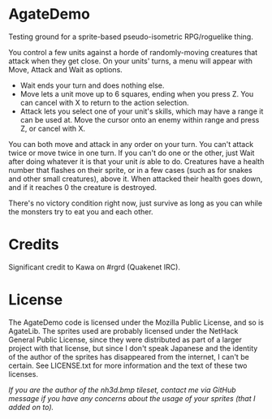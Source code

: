 ﻿AgateDemo
===========

Testing ground for a sprite-based pseudo-isometric RPG/roguelike thing.

You control a few units against a horde of randomly-moving creatures that attack when they get close.
On your units' turns, a menu will appear with Move, Attack and Wait as options.
 * Wait ends your turn and does nothing else.
 * Move lets a unit move up to 6 squares, ending when you press Z.  You can cancel with X to return to the action selection.
 * Attack lets you select one of your unit's skills, which may have a range it can be used at.  Move the cursor onto an enemy within range and press Z, or cancel with X.

You can both move and attack in any order on your turn. You can't attack twice or move twice in one turn.
If you can't do one or the other, just Wait after doing whatever it is that your unit *is* able to do.
Creatures have a health number that flashes on their sprite, or in a few cases (such as for snakes and other small creatures), above it.
When attacked their health goes down, and if it reaches 0 the creature is destroyed.

There's no victory condition right now, just survive as long as you can while the monsters try to eat you and each other.

Credits
=======
Significant credit to Kawa on #rgrd (Quakenet IRC).

License
=======
The AgateDemo code is licensed under the Mozilla Public License, and so is AgateLib.
The sprites used are probably licensed under the NetHack General Public License, since they were distributed as part of a larger project with that license, but
since I don't speak Japanese and the identity of the author of the sprites has disappeared from the internet, I can't be certain.  See LICENSE.txt for more information and the text of these two licenses.

*If you are the author of the nh3d.bmp tileset, contact me via GitHub message if you have any concerns about the usage of your sprites (that I added on to).*
